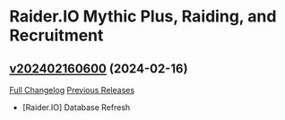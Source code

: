 # Raider.IO Mythic Plus, Raiding, and Recruitment

## [v202402160600](https://github.com/RaiderIO/raiderio-addon/tree/v202402160600) (2024-02-16)
[Full Changelog](https://github.com/RaiderIO/raiderio-addon/compare/v202402150600...v202402160600) [Previous Releases](https://github.com/RaiderIO/raiderio-addon/releases)

- [Raider.IO] Database Refresh  
